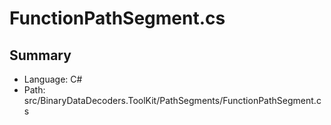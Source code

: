 ﻿# FunctionPathSegment.cs

## Summary

* Language: C#
* Path: src/BinaryDataDecoders.ToolKit/PathSegments/FunctionPathSegment.cs

